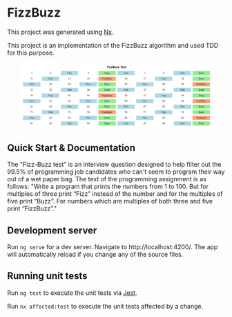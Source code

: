 # FizzBuzz

This project was generated using [Nx](https://nx.dev).

This project is an implementation of the FizzBuzz algorithm and used TDD for this purpose.

<p align="center"><img src="apps/front/src/assets/example.png" width="450"></p>

## Quick Start & Documentation

The "Fizz-Buzz test" is an interview question designed to help filter out the 99.5% of programming job candidates who can't seem to program their way out of a wet paper bag. The text of the programming assignment is as follows:
"Write a program that prints the numbers from 1 to 100. But for multiples of three print “Fizz” instead of the number and for the multiples of five print “Buzz”. For numbers which are multiples of both three and five print “FizzBuzz”."

## Development server

Run `ng serve` for a dev server. Navigate to http://localhost:4200/. The app will automatically reload if you change any of the source files.

## Running unit tests

Run `ng test` to execute the unit tests via [Jest](https://jestjs.io).

Run `nx affected:test` to execute the unit tests affected by a change.

